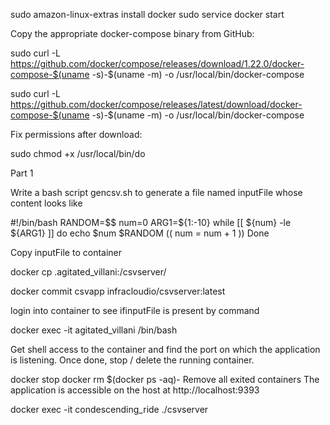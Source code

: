 sudo amazon-linux-extras install
docker
sudo service docker start

Copy the
appropriate docker-compose binary
from GitHub:


sudo
curl -L
https://github.com/docker/compose/releases/download/1.22.0/docker-compose-$(uname
-s)-$(uname -m) -o /usr/local/bin/docker-compose

sudo
curl -L
https://github.com/docker/compose/releases/latest/download/docker-compose-$(uname
-s)-$(uname -m) -o /usr/local/bin/docker-compose


Fix permissions after download:

sudo
chmod +x /usr/local/bin/do

Part 1


Write a bash script gencsv.sh to generate a file named inputFile whose content looks like

#!/bin/bash
RANDOM=$$
num=0
ARG1=${1:-10}
while [[ ${num} -le ${ARG1} ]]
do
echo $num $RANDOM
(( num = num + 1 ))
Done


Copy inputFile to container

docker cp .agitated_villani:/csvserver/

docker commit csvapp infracloudio/csvserver:latest

login into container to see ifinputFile is present by command

docker exec -it agitated_villani /bin/bash

Get
shell access to the container and find the port on which the application
is listening. Once done, stop / delete the running container.

docker stop <container name>
docker rm $(docker ps -aq)- Remove all exited containers
The application is accessible on the host at http://localhost:9393

docker exec -it condescending_ride ./csvserver


